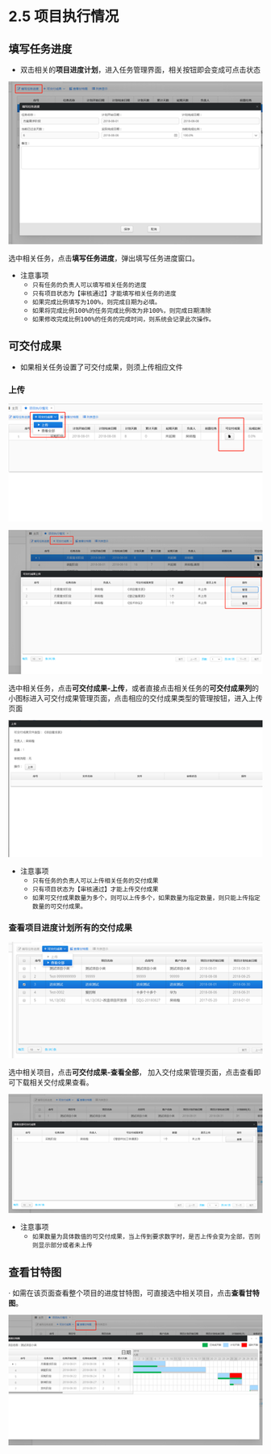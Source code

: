 # 2.5 项目执行情况

## **填写任务进度**

* 双击相关的**项目进度计划**，进入任务管理界面，相关按钮即会变成可点击状态

![](../.gitbook/assets/image%20%2833%29.png)

选中相关任务，点击**填写任务进度**，弹出填写任务进度窗口。

* 注意事项
  * `只有任务的负责人可以填写相关任务的进度`
  * `只有项目状态为【审核通过】才能填写相关任务的进度`
  * `如果完成比例填写为100%，则完成日期为必填。`
  * `如果将完成比例100%的任务完成比例改为非100%，则完成日期清除`
  * `如果修改完成比例100%的任务的完成时间，则系统会记录此次操作。`

## **可交付成果**

* 如果相关任务设置了可交付成果，则须上传相应文件

### **上传**

![](../.gitbook/assets/image%20%2862%29.png)

![](../.gitbook/assets/image%20%2892%29.png)

选中相关任务，点击**可交付成果-上传**，或者直接点击相关任务的**可交付成果列**的小图标进入可交付成果管理页面，点击相应的交付成果类型的管理按钮，进入上传页面

![](../.gitbook/assets/image%20%2888%29.png)

* 注意事项
  * `只有任务的负责人可以上传相关任务的交付成果`
  * `只有项目状态为【审核通过】才能上传交付成果`
  * `如果可交付成果数量为多个，则可以上传多个，如果数量为指定数量，则只能上传指定数量的可交付成果。`

### **查看项目进度计划所有的交付成果**

![](../.gitbook/assets/image%20%288%29.png)

选中相关项目，点击**可交付成果-查看全部**， 加入交付成果管理页面，点击查看即可下载相关交付成果查看。

![](../.gitbook/assets/image%20%2849%29.png)

* 注意事项
  * `如果数量为具体数值的可交付成果，当上传到要求数字时，是否上传会变为全部，否则则显示部分或者未上传`

## **查看甘特图**

· 如需在该页面查看整个项目的进度甘特图，可直接选中相关项目，点击**查看甘特图**。

![](../.gitbook/assets/image%20%2886%29.png)

